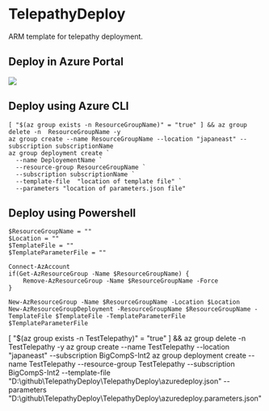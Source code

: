 # TelepathyDeploy
ARM template for telepathy deployment.

## Deploy in Azure Portal

<a href="https://portal.azure.com/#create/Microsoft.Template/uri/https%3A%2F%2Fraw.githubusercontent.com%2FBabysbreathJJ%2FTelepathyDeploy%2Fmaster%2Fazuredeploy.json" target="_blank">
    <img src="http://azuredeploy.net/deploybutton.png"/>
</a>

## Deploy using Azure CLI
```shell
[ "$(az group exists -n ResourceGroupName)" = "true" ] && az group delete -n  ResourceGroupName -y
az group create --name ResourceGroupName --location "japaneast" --subscription subscriptionName
az group deployment create `
  --name DeployementName `
  --resource-group ResourceGroupName `
  --subscription subscriptionName `
  --template-file  "location of template file" `
  --parameters "location of parameters.json file"
```

## Deploy using Powershell
```shell
$ResourceGroupName = ""
$Location = ""
$TemplateFile = ""
$TemplateParameterFile = ""

Connect-AzAccount
if(Get-AzResourceGroup -Name $ResourceGroupName) {
    Remove-AzResourceGroup -Name $ResourceGroupName -Force
}

New-AzResourceGroup -Name $ResourceGroupName -Location $Location
New-AzResourceGroupDeployment -ResourceGroupName $ResourceGroupName -TemplateFile $TemplateFile -TemplateParameterFile $TemplateParameterFile

```

[ "$(az group exists -n TestTelepathy)" = "true" ] && az group delete -n  TestTelepathy -y
az group create --name TestTelepathy --location "japaneast" --subscription BigCompS-Int2
az group deployment create --name TestTelepathy --resource-group TestTelepathy --subscription BigCompS-Int2 --template-file  "D:\github\TelepathyDeploy\TelepathyDeploy\azuredeploy.json" --parameters "D:\github\TelepathyDeploy\TelepathyDeploy\azuredeploy.parameters.json"